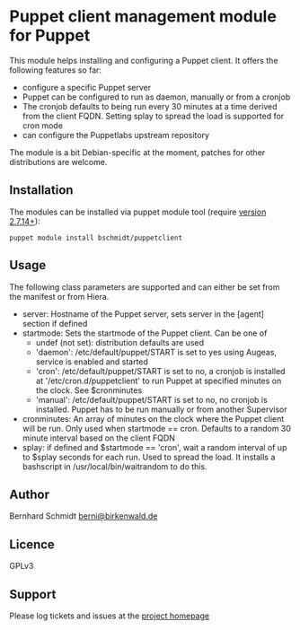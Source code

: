 # Puppet client management module for Puppet

This module helps installing and configuring a Puppet client. It offers
the following features so far:

* configure a specific Puppet server
* Puppet can be configured to run as daemon, manually or from a cronjob
* The cronjob defaults to being run every 30 minutes at a time derived from the client FQDN. Setting splay to spread the load is supported for cron mode
* can configure the Puppetlabs upstream repository

The module is a bit Debian-specific at the moment, patches for other distributions are welcome.

## Installation

The modules can be installed via puppet module tool (require [version 2.7.14+](http://docs.puppetlabs.com/puppet/2.7/reference/modules_installing.html)):

    puppet module install bschmidt/puppetclient

## Usage

The following class parameters are supported and can either be set from the manifest or from Hiera.

* server: Hostname of the Puppet server, sets server in the [agent] section if defined
* startmode: Sets the startmode of the Puppet client. Can be one of
    * undef (not set): distribution defaults are used
    * 'daemon': /etc/default/puppet/START is set to yes using Augeas, service is enabled and started
    * 'cron': /etc/default/puppet/START is set to no, a cronjob is installed at '/etc/cron.d/puppetclient' to run Puppet at specified minutes on the clock. See $cronminutes
    * 'manual': /etc/default/puppet/START is set to no, no cronjob is installed. Puppet has to be run manually or from another Supervisor
* cronminutes: An array of minutes on the clock where the Puppet client will be run. Only used when startmode == cron. Defaults to a random 30 minute interval based on the client FQDN
* splay: if defined and $startmode == 'cron', wait a random interval of up to $splay seconds for each run. Used to spread the load. It installs a bashscript in /usr/local/bin/waitrandom to do this.

## Author

Bernhard Schmidt <berni@birkenwald.de>

## Licence

GPLv3

## Support

Please log tickets and issues at the [project homepage](https://github.com/bernhardschmidt/puppetclient)

